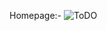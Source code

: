 Homepage:- ![ToDO](https://github.com/AnmolBrahmbhatt/To-Do_list/assets/159682892/da93fbef-fd80-45a3-a36f-29392918eee4)
